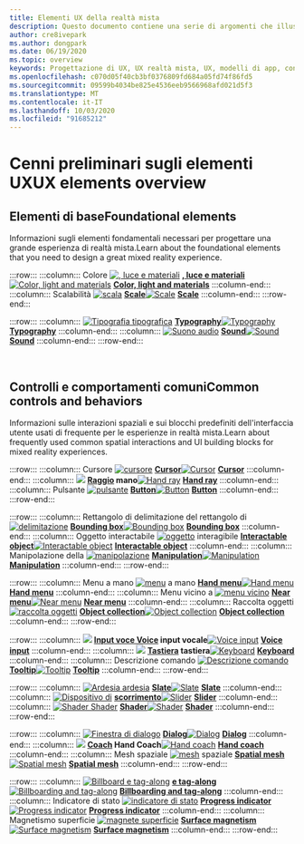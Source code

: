 ```yaml
---
title: Elementi UX della realtà mista
description: Questo documento contiene una serie di argomenti che illustrano come progettare per i dispositivi a realtà mista.
author: cre8ivepark
ms.author: dongpark
ms.date: 06/19/2020
ms.topic: overview
keywords: Progettazione di UX, UX realtà mista, UX, modelli di app, controlli, stile, HoloLens, interazione, interazione spaziale, interfaccia utente spaziale, elementi UX, comportamenti, blocchi predefiniti, tipografia, colori
ms.openlocfilehash: c070d05f40cb3bf0376809fd684a05fd74f86fd5
ms.sourcegitcommit: 09599b4034be825e4536eeb9566968afd021d5f3
ms.translationtype: MT
ms.contentlocale: it-IT
ms.lasthandoff: 10/03/2020
ms.locfileid: "91685212"
---
```

# <a name="ux-elements-overview"></a><span data-ttu-id="ac06c-104">Cenni preliminari sugli elementi UX</span><span class="sxs-lookup"><span data-stu-id="ac06c-104">UX elements overview</span></span>
## <a name="foundational-elements"></a><span data-ttu-id="ac06c-105">Elementi di base</span><span class="sxs-lookup"><span data-stu-id="ac06c-105">Foundational elements</span></span>
<span data-ttu-id="ac06c-106">Informazioni sugli elementi fondamentali necessari per progettare una grande esperienza di realtà mista.</span><span class="sxs-lookup"><span data-stu-id="ac06c-106">Learn about the foundational elements that you need to design a great mixed reality experience.</span></span>

:::row:::
    :::column:::
       <span data-ttu-id="ac06c-107">Colore [ ![ , luce e materiali](images/640px-fragments.png)](color-light-and-materials.md) **[, luce e materiali](color-light-and-materials.md)**</span><span class="sxs-lookup"><span data-stu-id="ac06c-107">[![Color, light and materials](images/640px-fragments.png)](color-light-and-materials.md) **[Color, light and materials](color-light-and-materials.md)**</span></span>
    :::column-end:::
    :::column:::
       <span data-ttu-id="ac06c-108">Scalabilità [ ![ scala](images/volvo-cars-microsoft-hololens-experience01-640px.png)](scale.md) **[Scale](scale.md)**</span><span class="sxs-lookup"><span data-stu-id="ac06c-108">[![Scale](images/volvo-cars-microsoft-hololens-experience01-640px.png)](scale.md) **[Scale](scale.md)**</span></span>
    :::column-end:::
:::row-end:::

:::row:::
    :::column:::
       <span data-ttu-id="ac06c-109">[ ![ Tipografia tipografica](images/typography-cover.png)](typography.md) **[Typography](typography.md)**</span><span class="sxs-lookup"><span data-stu-id="ac06c-109">[![Typography](images/typography-cover.png)](typography.md) **[Typography](typography.md)**</span></span>
    :::column-end:::
    :::column:::
       <span data-ttu-id="ac06c-110">[ ![ Suono audio](images/spatialaudio.png)](spatial-sound-design.md) **[Sound](spatial-sound-design.md)**</span><span class="sxs-lookup"><span data-stu-id="ac06c-110">[![Sound](images/spatialaudio.png)](spatial-sound-design.md) **[Sound](spatial-sound-design.md)**</span></span>
    :::column-end:::
:::row-end:::

<br>

## <a name="common-controls-and-behaviors"></a><span data-ttu-id="ac06c-111">Controlli e comportamenti comuni</span><span class="sxs-lookup"><span data-stu-id="ac06c-111">Common controls and behaviors</span></span>
<span data-ttu-id="ac06c-112">Informazioni sulle interazioni spaziali e sui blocchi predefiniti dell'interfaccia utente usati di frequente per le esperienze in realtà mista.</span><span class="sxs-lookup"><span data-stu-id="ac06c-112">Learn about frequently used common spatial interactions and UI building blocks for mixed reality experiences.</span></span>

:::row:::
    :::column:::
       <span data-ttu-id="ac06c-113">Cursore [ ![ cursore](images/UX_Hero_Cursor.jpg)](cursors.md) **[Cursor](cursors.md)**</span><span class="sxs-lookup"><span data-stu-id="ac06c-113">[![Cursor](images/UX_Hero_Cursor.jpg)](cursors.md) **[Cursor](cursors.md)**</span></span>
    :::column-end:::
    :::column:::
       <span data-ttu-id="ac06c-114">[ ![](images/UX_Hero_HandRay.jpg)](point-and-commit.md) **[Raggio](point-and-commit.md) mano**</span><span class="sxs-lookup"><span data-stu-id="ac06c-114">[![Hand ray](images/UX_Hero_HandRay.jpg)](point-and-commit.md) **[Hand ray](point-and-commit.md)**</span></span>
    :::column-end:::
    :::column:::
       <span data-ttu-id="ac06c-115">Pulsante [ ![ pulsante](images/UX_Hero_Button.jpg)](button.md) **[Button](button.md)**</span><span class="sxs-lookup"><span data-stu-id="ac06c-115">[![Button](images/UX_Hero_Button.jpg)](button.md) **[Button](button.md)**</span></span>
    :::column-end:::
:::row-end:::

:::row:::
    :::column:::
       <span data-ttu-id="ac06c-116">Rettangolo di delimitazione del rettangolo di [ ![ delimitazione](images/UX_Hero_BoundingBox.jpg)](app-bar-and-bounding-box.md) **[Bounding box](app-bar-and-bounding-box.md)**</span><span class="sxs-lookup"><span data-stu-id="ac06c-116">[![Bounding box](images/UX_Hero_BoundingBox.jpg)](app-bar-and-bounding-box.md) **[Bounding box](app-bar-and-bounding-box.md)**</span></span>
    :::column-end:::
    :::column:::
       <span data-ttu-id="ac06c-117">Oggetto interactabile [ ![ oggetto](images/UX_Hero_Interactable.jpg)](interactable-object.md) interagibile **[Interactable object](interactable-object.md)**</span><span class="sxs-lookup"><span data-stu-id="ac06c-117">[![Interactable object](images/UX_Hero_Interactable.jpg)](interactable-object.md) **[Interactable object](interactable-object.md)**</span></span>
    :::column-end:::
    :::column:::
       <span data-ttu-id="ac06c-118">Manipolazione della [ ![ manipolazione](images/UX_Hero_Manipulation.jpg)](direct-manipulation.md) **[Manipulation](direct-manipulation.md)**</span><span class="sxs-lookup"><span data-stu-id="ac06c-118">[![Manipulation](images/UX_Hero_Manipulation.jpg)](direct-manipulation.md) **[Manipulation](direct-manipulation.md)**</span></span>
    :::column-end:::
:::row-end:::

:::row:::
    :::column:::
       <span data-ttu-id="ac06c-119">Menu a mano [ ![ menu](images/UX_Hero_HandMenu.jpg)](hand-menu.md) a mano **[Hand menu](hand-menu.md)**</span><span class="sxs-lookup"><span data-stu-id="ac06c-119">[![Hand menu](images/UX_Hero_HandMenu.jpg)](hand-menu.md) **[Hand menu](hand-menu.md)**</span></span>
    :::column-end:::
    :::column:::
       <span data-ttu-id="ac06c-120">Menu vicino a [ ![ menu vicino](images/UX_Hero_NearMenu.jpg)](near-menu.md) **[Near menu](near-menu.md)**</span><span class="sxs-lookup"><span data-stu-id="ac06c-120">[![Near menu](images/UX_Hero_NearMenu.jpg)](near-menu.md) **[Near menu](near-menu.md)**</span></span>
    :::column-end:::
    :::column:::
       <span data-ttu-id="ac06c-121">Raccolta oggetti [ ![ raccolta oggetti](images/UX_Hero_ObjectCollection.jpg)](object-collection.md) **[Object collection](object-collection.md)**</span><span class="sxs-lookup"><span data-stu-id="ac06c-121">[![Object collection](images/UX_Hero_ObjectCollection.jpg)](object-collection.md) **[Object collection](object-collection.md)**</span></span>
    :::column-end:::
:::row-end:::

:::row:::
    :::column:::
       <span data-ttu-id="ac06c-122">[ ![](images/UX_Hero_VoiceCommand.jpg)](voice-input.md) **[Input voce Voice](voice-input.md) input vocale**</span><span class="sxs-lookup"><span data-stu-id="ac06c-122">[![Voice input](images/UX_Hero_VoiceCommand.jpg)](voice-input.md) **[Voice input](voice-input.md)**</span></span>
    :::column-end:::
    :::column:::
       <span data-ttu-id="ac06c-123">[ ![](images/UX_Hero_Keyboard.jpg)](keyboard.md) **[Tastiera](keyboard.md) tastiera**</span><span class="sxs-lookup"><span data-stu-id="ac06c-123">[![Keyboard](images/UX_Hero_Keyboard.jpg)](keyboard.md) **[Keyboard](keyboard.md)**</span></span>
    :::column-end:::
    :::column:::
       <span data-ttu-id="ac06c-124">Descrizione comando [ ![ Descrizione comando](images/UX_Hero_Tooltip.jpg)](tooltip.md) **[Tooltip](tooltip.md)**</span><span class="sxs-lookup"><span data-stu-id="ac06c-124">[![Tooltip](images/UX_Hero_Tooltip.jpg)](tooltip.md) **[Tooltip](tooltip.md)**</span></span>
    :::column-end:::
:::row-end:::

:::row:::
    :::column:::
       <span data-ttu-id="ac06c-125">[ ![ Ardesia ardesia](images/UX_Hero_Slate.jpg)](slate.md) **[Slate](slate.md)**</span><span class="sxs-lookup"><span data-stu-id="ac06c-125">[![Slate](images/UX_Hero_Slate.jpg)](slate.md) **[Slate](slate.md)**</span></span>
    :::column-end:::
    :::column:::
       <span data-ttu-id="ac06c-126">[ ![ Dispositivo di](images/UX_Hero_Slider.jpg)](slider.md) **[scorrimento](slider.md)**</span><span class="sxs-lookup"><span data-stu-id="ac06c-126">[![Slider](images/UX_Hero_Slider.jpg)](slider.md) **[Slider](slider.md)**</span></span>
    :::column-end:::
    :::column:::
        <span data-ttu-id="ac06c-127">[ ![ Shader Shader](images/UX_Hero_StandardShader.jpg)](shader.md) **[Shader](shader.md)**</span><span class="sxs-lookup"><span data-stu-id="ac06c-127">[![Shader](images/UX_Hero_StandardShader.jpg)](shader.md) **[Shader](shader.md)**</span></span>
    :::column-end:::
:::row-end:::

:::row:::
    :::column:::
       <span data-ttu-id="ac06c-128">[ ![ Finestra di dialogo](images/MRTK_UX_Dialog.jpg)](dialog-ui.md) **[Dialog](dialog-ui.md)**</span><span class="sxs-lookup"><span data-stu-id="ac06c-128">[![Dialog](images/MRTK_UX_Dialog.jpg)](dialog-ui.md) **[Dialog](dialog-ui.md)**</span></span>
    :::column-end:::
    :::column:::
       <span data-ttu-id="ac06c-129">[ ![](images/HandCoach/MRTK_handCoach.jpg)](hand-coach.md) **[Coach](hand-coach.md) Hand Coach**</span><span class="sxs-lookup"><span data-stu-id="ac06c-129">[![Hand coach](images/HandCoach/MRTK_handCoach.jpg)](hand-coach.md) **[Hand coach](hand-coach.md)**</span></span>
    :::column-end:::
    :::column:::
       <span data-ttu-id="ac06c-130">Mesh spaziale [ ![ mesh](images/MRTK_PulseShader_SpatialMesh.gif)](spatial-mesh-ux.md) spaziale **[Spatial mesh](spatial-mesh-ux.md)**</span><span class="sxs-lookup"><span data-stu-id="ac06c-130">[![Spatial mesh](images/MRTK_PulseShader_SpatialMesh.gif)](spatial-mesh-ux.md) **[Spatial mesh](spatial-mesh-ux.md)**</span></span>
    :::column-end:::
:::row-end:::

:::row:::
    :::column:::
        <span data-ttu-id="ac06c-131">[ ![ Billboard e tag-along](images/MRTK_TagAlong.gif)](billboarding-and-tag-along.md) **[e tag-along](billboarding-and-tag-along.md)**</span><span class="sxs-lookup"><span data-stu-id="ac06c-131">[![Billboarding and tag-along](images/MRTK_TagAlong.gif)](billboarding-and-tag-along.md) **[Billboarding and tag-along](billboarding-and-tag-along.md)**</span></span>
    :::column-end:::
    :::column:::
       <span data-ttu-id="ac06c-132">Indicatore di stato [ ![ indicatore di stato](images/MRTK_ProgressIndicator.gif)](progress.md) **[Progress indicator](progress.md)**</span><span class="sxs-lookup"><span data-stu-id="ac06c-132">[![Progress indicator](images/MRTK_ProgressIndicator.gif)](progress.md) **[Progress indicator](progress.md)**</span></span>
    :::column-end:::
    :::column:::
       <span data-ttu-id="ac06c-133">Magnetismo superficie [ ![ magnete superficie](images/MRTK_SurfaceMagnetism.gif)](surface-magnetism.md) **[Surface magnetism](surface-magnetism.md)**</span><span class="sxs-lookup"><span data-stu-id="ac06c-133">[![Surface magnetism](images/MRTK_SurfaceMagnetism.gif)](surface-magnetism.md) **[Surface magnetism](surface-magnetism.md)**</span></span>
    :::column-end:::
:::row-end:::

<br>
